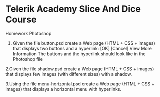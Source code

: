 Telerik Academy
Slice And Dice Course
======================

Homework Photoshop

1. Given the file button.psd create a Web page (HTML + CSS + images) that displays two buttons and a hyperlink:
[OK]
[Cancel]
View More Information
The buttons and the hyperlink should look like in the Photoshop file

2.Given the file shadow.psd create a Web page (HTML + CSS + images) that displays few images (with different sizes) with a shadow.

3.Using the file menu-horizontal.psd create a Web page (HTML + CSS + images) that displays a horizontal menu  with hyperlinks.
